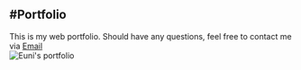 #Portfolio
---
This is my web portfolio. 
Should have any questions, feel free to contact me via [Email](soleeyaa@gmail.com) <br />
![Euni's portfolio](/portfolio/img/portfolio.jpg)
